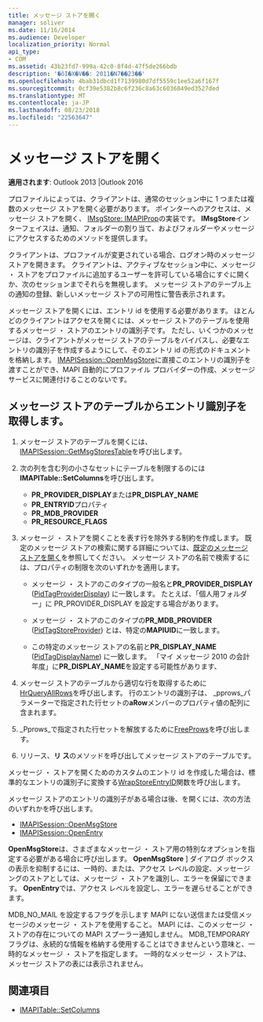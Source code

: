 ```yaml
---
title: メッセージ ストアを開く
manager: soliver
ms.date: 11/16/2014
ms.audience: Developer
localization_priority: Normal
api_type:
- COM
ms.assetid: 43b23fd7-999a-42c0-8f4d-47f5de266bdb
description: '�ŏI�X�V��: 2011�N7��23��'
ms.openlocfilehash: 4bab31dbcd1f7139980d7df5559c1ee52a6f167f
ms.sourcegitcommit: 0cf39e5382b8c6f236c8a63c6036849ed3527ded
ms.translationtype: MT
ms.contentlocale: ja-JP
ms.lasthandoff: 08/23/2018
ms.locfileid: "22563647"
---
```

# <a name="opening-a-message-store"></a>メッセージ ストアを開く

**適用されます**: Outlook 2013 |Outlook 2016 
  
プロファイルによっては、クライアントは、通常のセッション中に 1 つまたは複数のメッセージ ストアを開く必要があります。 ポインターへのアクセスは、メッセージ ストアを開く、 [IMsgStore: IMAPIProp](imsgstoreimapiprop.md)の実装です。 **IMsgStore**インターフェイスは、通知、フォルダーの割り当て、およびフォルダーやメッセージにアクセスするためのメソッドを提供します。 
  
クライアントは、プロファイルが変更されている場合、ログオン時のメッセージ ストアを開きます。 クライアントは、アクティブなセッション中に、メッセージ ・ ストアをプロファイルに追加するユーザーを許可している場合にすぐに開くか、次のセッションまでそれらを無視します。 メッセージ ストアのテーブル上の通知の登録、新しいメッセージ ストアの可用性に警告表示されます。
  
メッセージ ストアを開くには、エントリ id を使用する必要があります。 ほとんどのクライアントはアクセスを開くには、メッセージ ストアのテーブルを使用するメッセージ ・ ストアのエントリの識別子です。 ただし、いくつかのメッセージは、クライアントがメッセージ ストアのテーブルをバイパスし、必要なエントリの識別子を作成するようにして、そのエントリ id の形式のドキュメントを格納します。 [IMAPISession::OpenMsgStore](imapisession-openmsgstore.md)に直接このエントリの識別子を渡すことができ、MAPI 自動的にプロファイル プロバイダーの作成、メッセージ サービスに関連付けることのないです。 
  
## <a name="retrieve-an-entry-identifier-from-the-message-store-table"></a>メッセージ ストアのテーブルからエントリ識別子を取得します。
  
1. メッセージ ストアのテーブルを開くには、 [IMAPISession::GetMsgStoresTable](imapisession-getmsgstorestable.md)を呼び出します。 
    
2. 次の列を含む列の小さなセットにテーブルを制限するのには**IMAPITable::SetColumns**を呼び出します。 
    
   - **PR_PROVIDER_DISPLAY**または**PR_DISPLAY_NAME**
   - **PR_ENTRYID**プロパティ 
   - **PR_MDB_PROVIDER**
   - **PR_RESOURCE_FLAGS**
    
3. メッセージ ・ ストアを開くことを表す行を除外する制約を作成します。 既定のメッセージ ストアの検索に関する詳細については、[既定のメッセージ ストアを開く](opening-the-default-message-store.md)を参照してください。 メッセージ ストアの名前で検索するには、プロパティの制限を次のいずれかを適用します。
    
   - メッセージ ・ ストアのこのタイプの一般名と**PR_PROVIDER_DISPLAY** ([PidTagProviderDisplay](pidtagproviderdisplay-canonical-property.md)) に一致します。 たとえば、「個人用フォルダー」に PR_PROVIDER_DISPLAY を設定する場合があります。
    
   - メッセージ ・ ストアのこのタイプの**PR_MDB_PROVIDER** ([PidTagStoreProvider](pidtagstoreprovider-canonical-property.md)) とは、特定の**MAPIUID**に一致します。 
    
   - この特定のメッセージ ストアの名前と**PR_DISPLAY_NAME** ([PidTagDisplayName](pidtagdisplayname-canonical-property.md)) に一致します。 「マイ メッセージ 2010 の会計年度」に**PR_DISPLAY_NAME**を設定する可能性があります、 
    
4. メッセージ ストアのテーブルから適切な行を取得するために[HrQueryAllRows](hrqueryallrows.md)を呼び出します。 行のエントリの識別子は、 _pprows_パラメーターで指定された行セットの**aRow**メンバーのプロパティ値の配列に含まれます。 
    
5. _Pprows_で指定された行セットを解放するために[FreeProws](freeprows.md)を呼び出します。
    
6. リリース、**リ ス**のメソッドを呼び出してメッセージ ストアのテーブルです。 
    
メッセージ ・ ストアを開くためのカスタムのエントリ id を作成した場合は、標準的なエントリの識別子に変換する[WrapStoreEntryID](wrapstoreentryid.md)関数を呼び出します。 
  
メッセージ ストアのエントリの識別子がある場合は後、を開くには、次の方法のいずれかを呼び出します。
  
- [IMAPISession::OpenMsgStore](imapisession-openmsgstore.md)
- [IMAPISession::OpenEntry](imapisession-openentry.md)
    
**OpenMsgStore**は、さまざまなメッセージ ・ ストア用の特別なオプションを指定する必要がある場合に呼び出します。 **OpenMsgStore** ] ダイアログ ボックスの表示を抑制するには、一時的、または、アクセス レベルの設定、メッセージングのストアとしては、メッセージ ・ ストアを識別し、エラーを保留にできます。 **OpenEntry**では、アクセス レベルを設定し、エラーを遅らせることができます。 
  
MDB_NO_MAIL を設定するフラグを示します MAPI にない送信または受信メッセージのメッセージ ・ ストアを使用すること。 MAPI には、このメッセージ ・ ストアの存在についての MAPI スプーラー通知しません。 MDB_TEMPORARY フラグは、永続的な情報を格納する使用することはできませんという意味と、一時的なメッセージ ・ ストアを指定します。 一時的なメッセージ ・ ストアは、メッセージ ストアの表には表示されません。 
  
## <a name="see-also"></a>関連項目

- [IMAPITable::SetColumns](imapitable-setcolumns.md)

